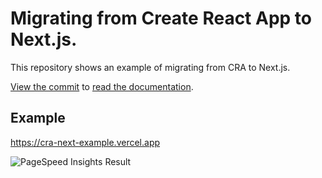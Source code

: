 # Migrating from Create React App to Next.js.

This repository shows an example of migrating from CRA to Next.js.

[View the commit](https://github.com/leerob/cra-to-next/commit/48273654f5d02875a1a993a8343f5ef8ffa21869) to [read the documentation](https://nextjs.org/docs/pages/building-your-application/upgrading/from-create-react-app).

## Example

https://cra-next-example.vercel.app

![PageSpeed Insights Result](https://github.com/vercel/next.js/assets/9113740/a9e54fef-5100-40a6-8f7a-8fd80fb7528a)
